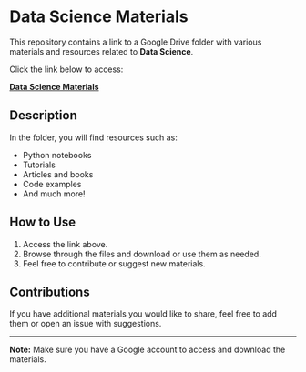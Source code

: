 # Data Science Materials

This repository contains a link to a Google Drive folder with various materials and resources related to **Data Science**.

Click the link below to access:

[**Data Science Materials**](https://drive.google.com/drive/folders/1rcnQzS4Ab8qupSI_s88m3E6DaHqfnaG4)

## Description

In the folder, you will find resources such as:
- Python notebooks
- Tutorials
- Articles and books
- Code examples
- And much more!

## How to Use

1. Access the link above.
2. Browse through the files and download or use them as needed.
3. Feel free to contribute or suggest new materials.

## Contributions

If you have additional materials you would like to share, feel free to add them or open an issue with suggestions.

---

**Note:** Make sure you have a Google account to access and download the materials.


